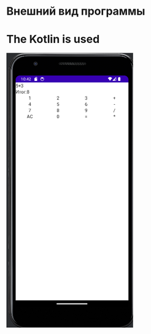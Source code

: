 # Внешний вид программы
# The Kotlin is used
![Иллюстрация к проекту](https://github.com/tiko34/AndroidKotlineComposeCalculate/blob/main/VJ%2Cbkmysqrfkmkrekznjh.png)
